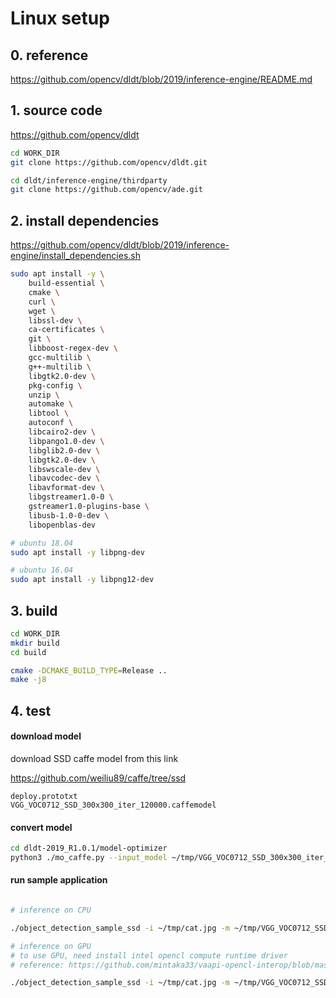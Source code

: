 # Linux setup

## 0. reference

https://github.com/opencv/dldt/blob/2019/inference-engine/README.md

## 1. source code

https://github.com/opencv/dldt

```bash
cd WORK_DIR
git clone https://github.com/opencv/dldt.git

cd dldt/inference-engine/thirdparty
git clone https://github.com/opencv/ade.git
```

## 2. install dependencies

https://github.com/opencv/dldt/blob/2019/inference-engine/install_dependencies.sh

```bash
sudo apt install -y \
    build-essential \
    cmake \
    curl \
    wget \
    libssl-dev \
    ca-certificates \
    git \
    libboost-regex-dev \
    gcc-multilib \
    g++-multilib \
    libgtk2.0-dev \
    pkg-config \
    unzip \
    automake \
    libtool \
    autoconf \
    libcairo2-dev \
    libpango1.0-dev \
    libglib2.0-dev \
    libgtk2.0-dev \
    libswscale-dev \
    libavcodec-dev \
    libavformat-dev \
    libgstreamer1.0-0 \
    gstreamer1.0-plugins-base \
    libusb-1.0-0-dev \
    libopenblas-dev

# ubuntu 18.04
sudo apt install -y libpng-dev

# ubuntu 16.04
sudo apt install -y libpng12-dev

```

## 3. build

```bash
cd WORK_DIR
mkdir build
cd build

cmake -DCMAKE_BUILD_TYPE=Release ..
make -j8
```

## 4. test

#### download model

download SSD caffe model from this link

https://github.com/weiliu89/caffe/tree/ssd
```
deploy.prototxt
VGG_VOC0712_SSD_300x300_iter_120000.caffemodel
```

#### convert model

```bash
cd dldt-2019_R1.0.1/model-optimizer
python3 ./mo_caffe.py --input_model ~/tmp/VGG_VOC0712_SSD_300x300_iter_120000.caffemodel --input_proto ~/tmp/deploy.prototxt  --output_dir ./
```

#### run sample application

```bash

# inference on CPU

./object_detection_sample_ssd -i ~/tmp/cat.jpg -m ~/tmp/VGG_VOC0712_SSD_300x300_iter_120000.xml

# inference on GPU
# to use GPU, need install intel opencl compute runtime driver
# reference: https://github.com/mintaka33/vaapi-opencl-interop/blob/master/README.md

./object_detection_sample_ssd -i ~/tmp/cat.jpg -m ~/tmp/VGG_VOC0712_SSD_300x300_iter_120000.xml -d GPU

```


